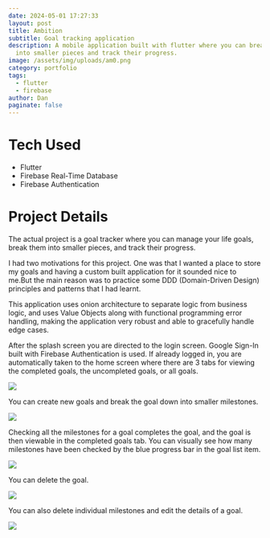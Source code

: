 ```yaml
---
date: 2024-05-01 17:27:33
layout: post
title: Ambition
subtitle: Goal tracking application
description: A mobile application built with flutter where you can break goals
  into smaller pieces and track their progress.
image: /assets/img/uploads/am0.png
category: portfolio
tags:
  - flutter
  - firebase
author: Dan
paginate: false
---
```

# Tech Used

* Flutter
* Firebase Real-Time Database
* Firebase Authentication

# Project Details

The actual project is a goal tracker where you can manage your life goals, break them into smaller pieces, and track their progress.

I had two motivations for this project. One was that I wanted a place to store my goals and having a custom built application for it sounded nice to me.But the main reason was to practice some DDD (Domain-Driven Design) principles and patterns that I had learnt.

This application uses onion architecture to separate logic from business logic, and uses Value Objects along with functional programming error handling, making the application very robust and able to gracefully handle edge cases.

After the splash screen you are directed to the login screen.
Google Sign-In built with Firebase Authentication is used.
If already logged in, you are automatically taken to the home screen where there are 3 tabs for viewing the completed goals, the uncompleted goals, or all goals.

![](/assets/img/uploads/am1-1.gif)

You can create new goals and break the goal down into smaller milestones.

![](/assets/img/uploads/am1-2.gif)

Checking all the milestones for a goal completes the goal, and the goal is then viewable in the completed goals tab.
You can visually see how many milestones have been checked by the blue progress bar in the goal list item.

![](/assets/img/uploads/am1-3.gif)

 You can delete the goal.

![](/assets/img/uploads/am1-4.gif)

 You can also delete individual milestones and edit the details of a goal.

![](/assets/img/uploads/am1-5.gif)